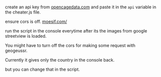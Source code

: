 create an api key from [opencagedata.com](https://www.opencagedata.com.com) and paste it in the `api` variable in the cheater.js file.

ensure cors is off. [moesif.com/](https://www.moesif.com/)

run the script in the console everytime after its the images from google streetview is loaded. 

You might have to turn off the cors for making some request with geogeussr.

Currently it gives only the country in the console back. 

but you can change that in the script. 